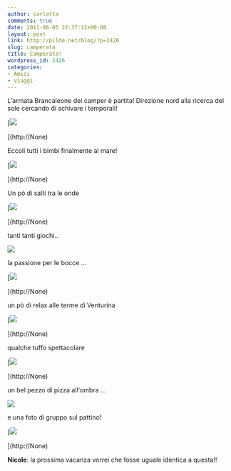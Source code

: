 ```yaml
---
author: carlotta
comments: true
date: 2011-06-05 22:37:12+00:00
layout: post
link: http://pilde.net/blog/?p=2426
slug: camperata
title: Camperata!
wordpress_id: 2426
categories:
- Amici
- viaggi
---
```


[](http://None)


[](http://None)


L'armata Brancaleone dei camper è partita! Direzione nord alla ricerca del sole cercando di schivare i temporali!

[![]({{baseurl}}/uploads/2011/06/cartina_redux.jpg)


](http://None)




Eccoli tutti i bimbi finalmente al mare!

[![]({{baseurl}}/uploads/2011/06/gruppo.jpg)


](http://None)




Un pò di salti tra le onde

[![]({{baseurl}}/uploads/2011/06/onde.jpg)


](http://None)




tanti tanti giochi..

![]({{baseurl}}/uploads/2011/06/mati_sn.jpg)




la passione per le bocce ...

[![]({{baseurl}}/uploads/2011/06/mati_sabbia.jpg)


](http://None)




un pò di relax alle terme di Venturina

[![]({{baseurl}}/uploads/2011/06/annarelax.jpg)


](http://None)




qualche tuffo spettacolare

[![]({{baseurl}}/uploads/2011/06/mati_tuffo.jpg)


](http://None)




un bel pezzo di pizza all'ombra ...

![]({{baseurl}}/uploads/2011/06/marghe_anna_ombra.jpg)




e una foto di gruppo sul pattino!

[![]({{baseurl}}/uploads/2011/06/pattino.jpg)


](http://None)




**Nicole**: la prossima vacanza vorrei che fosse uguale identica a questa!!
